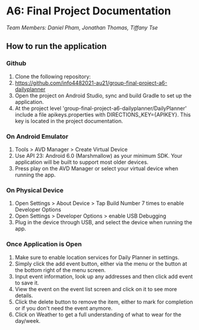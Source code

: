 # A6: Final Project Documentation

_Team Members: Daniel Pham, Jonathan Thomas, Tiffany Tse_

## How to run the application

### Github

1.   Clone the following repository:
2.   <https://github.com/info4482021-au21/group-final-project-a6-dailyplanner>
3.   Open the project on Android Studio, sync and build Gradle to set up the application.
4.   At the project level 'group-final-project-a6-dailyplanner/DailyPlanner' include a file apikeys.properties with DIRECTIONS_KEY={APIKEY}. This key is located in the project documentation.

### On Android Emulator

1.  Tools > AVD Manager > Create Virtual Device
2.  Use API 23: Android 6.0 (Marshmallow) as your minimum SDK. Your application will be built to support most older devices.
3.  Press play on the AVD Manager or select your virtual device when running the app.

### On Physical Device

1.  Open Settings > About Device > Tap Build Number 7 times to enable Developer Options
2.  Open Settings > Developer Options > enable USB Debugging
3.  Plug in the device through USB, and select the device when running the app.

### Once Application is Open 

1.  Make sure to enable location services for Daily Planner in settings.
2.  Simply click the add event button, either via the menu or the button at the bottom right of the menu screen.
3.  Input event information, look up any addresses and then click add event to save it.
4.  View the event on the event list screen and click on it to see more details.
5.  Click the delete button to remove the item, either to mark for completion or if you don't need the event anymore.
6.  Click on Weather to get a full understanding of what to wear for the day/week.
